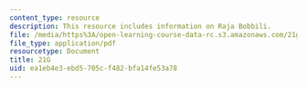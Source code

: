 ```yaml
---
content_type: resource
description: This resource includes information on Raja Bobbili.
file: /media/https%3A/open-learning-course-data-rc.s3.amazonaws.com/21g-034-media-education-and-the-marketplace-fall-2005/ea1eb4e3ebd5705cf482bfa14fe53a78_MIT21G_034F05_wsisrajabobb.pdf
file_type: application/pdf
resourcetype: Document
title: 21G
uid: ea1eb4e3-ebd5-705c-f482-bfa14fe53a78
---
```

